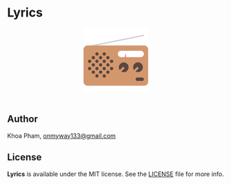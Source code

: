 # Lyrics

<div align = "center">
<img src="Screenshots/Icon.png" width="150" height="150" />
<br>
<br>
</div>

## Author

Khoa Pham, onmyway133@gmail.com

## License

**Lyrics** is available under the MIT license. See the [LICENSE](https://github.com/onmyway133/Lyrics/blob/master/LICENSE.md) file for more info.
